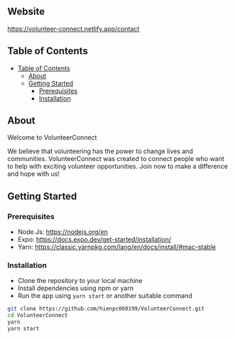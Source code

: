 ## Website
https://volunteer-connect.netlify.app/contact

## Table of Contents
- [Table of Contents](#table-of-contents)
  - [About](#about)
  <!-- - [Features](#features)
  - [Screenshots](#screenshots) -->
  - [Getting Started](#getting-started)
    - [Prerequisites](#prerequisites)
    - [Installation](#installation)

## About

Welcome to VolunteerConnect

We believe that volunteering has the power to change lives and communities. VolunteerConnect was created to connect people who want to help with exciting volunteer opportunities. Join now to make a difference and hope with us!

<!-- ## Features
- Login
- Sing-Up
- Missions

## Screenshots

<p float='left'>
<img src="images/home.png" width="45%" alt='screen1'>
<img src="images/search.png" width="45%" alt='screen1'>
<img src="images/interestingThings.png" width="45%" alt='screen1'>
<img src="images/audio.png" width="45%" alt='screen1'>
</p> -->



## Getting Started

### Prerequisites

- Node.Js: https://nodejs.org/en
- Expo: https://docs.expo.dev/get-started/installation/
- Yarn: https://classic.yarnpkg.com/lang/en/docs/install/#mac-stable

### Installation

- Clone the repository to your local machine
- Install dependencies using npm or yarn
- Run the app using `yarn start` or another suitable command

```bash
git clone https://github.com/hienpc060199/VolunteerConnect.git
cd VolunteerConnect
yarn
yarn start